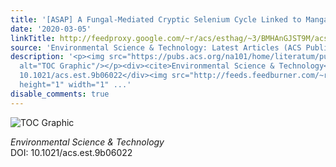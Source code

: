 ```yaml
---
title: '[ASAP] A Fungal-Mediated Cryptic Selenium Cycle Linked to Manganese Biogeochemistry'
date: '2020-03-05'
linkTitle: http://feedproxy.google.com/~r/acs/esthag/~3/BMHAnGJST9M/acs.est.9b06022
source: 'Environmental Science & Technology: Latest Articles (ACS Publications)'
description: '<p><img src="https://pubs.acs.org/na101/home/literatum/publisher/achs/journals/content/esthag/0/esthag.ahead-of-print/acs.est.9b06022/20200305/images/medium/es9b06022_0005.gif"
  alt="TOC Graphic"/></p><div><cite>Environmental Science & Technology</cite></div><div>DOI:
  10.1021/acs.est.9b06022</div><img src="http://feeds.feedburner.com/~r/acs/esthag/~4/BMHAnGJST9M"
  height="1" width="1" ...'
disable_comments: true
---
```

<p><img src="https://pubs.acs.org/na101/home/literatum/publisher/achs/journals/content/esthag/0/esthag.ahead-of-print/acs.est.9b06022/20200305/images/medium/es9b06022_0005.gif" alt="TOC Graphic"/></p><div><cite>Environmental Science & Technology</cite></div><div>DOI: 10.1021/acs.est.9b06022</div><img src="http://feeds.feedburner.com/~r/acs/esthag/~4/BMHAnGJST9M" height="1" width="1" ...